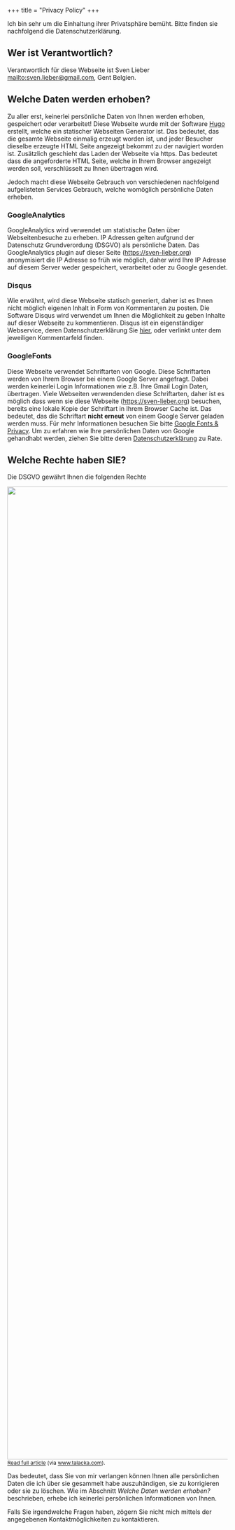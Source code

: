 +++
title = "Privacy Policy"
+++

Ich bin sehr um die Einhaltung ihrer Privatsphäre bemüht. Bitte finden sie nachfolgend die Datenschutzerklärung.

## Wer ist Verantwortlich?

Verantwortlich für diese Webseite ist Sven Lieber <mailto:sven.lieber@gmail.com>, Gent Belgien.

## Welche Daten werden erhoben?

Zu aller erst, keinerlei persönliche Daten von Ihnen werden erhoben, gespeichert oder verarbeitet!
Diese Webseite wurde mit der Software [Hugo](https://gohugo.io/) erstellt, welche ein statischer Webseiten Generator ist.
Das bedeutet, das die gesamte Webseite einmalig erzeugt worden ist,
und jeder Besucher dieselbe erzeugte HTML Seite angezeigt bekommt zu der navigiert worden ist.
Zusätzlich geschieht das Laden der Webseite via https.
Das bedeutet dass die angeforderte HTML Seite, welche in Ihrem Browser angezeigt werden soll, verschlüsselt zu Ihnen übertragen wird.

Jedoch macht diese Webseite Gebrauch von verschiedenen nachfolgend aufgelisteten Services Gebrauch, welche womöglich persönliche Daten erheben.

### GoogleAnalytics

GoogleAnalytics wird verwendet um statistische Daten über Webseitenbesuche zu erheben.
IP Adressen gelten aufgrund der Datenschutz Grundverordung (DSGVO) als persönliche Daten.
Das GoogleAnalytics plugin auf dieser Seite (https://sven-lieber.org) anonymisiert die IP Adresse so früh wie möglich,
daher wird Ihre IP Adresse auf diesem Server weder gespeichert, verarbeitet oder zu Google gesendet.

### Disqus

Wie erwähnt, wird diese Webseite statisch generiert, daher ist es Ihnen nicht möglich eigenen Inhalt in Form von Kommentaren zu posten.
Die Software Disqus wird verwendet um Ihnen die Möglichkeit zu geben Inhalte auf dieser Webseite zu kommentieren.
Disqus ist ein eigenständiger Webservice, deren Datenschutzerklärung Sie [hier](https://help.disqus.com/terms-and-policies/disqus-privacy-policy), oder verlinkt unter dem jeweiligen Kommentarfeld finden.

### GoogleFonts

Diese Webseite verwendet Schriftarten von Google.
Diese Schriftarten werden von Ihrem Browser bei einem Google Server angefragt.
Dabei werden keinerlei Login Informationen wie z.B. Ihre Gmail Login Daten, übertragen.
Viele Webseiten verwendenden diese Schriftarten,
daher ist es möglich dass wenn sie diese Webseite (https://sven-lieber.org) besuchen, bereits eine lokale Kopie der Schriftart
in Ihrem Browser Cache ist. Das bedeutet, das die Schriftart **nicht erneut** von einem Google Server geladen werden muss.
Für mehr Informationen besuchen Sie bitte [Google Fonts & Privacy](https://developers.google.com/fonts/faq#what_does_using_the_google_fonts_api_mean_for_the_privacy_of_my_users).
Um zu erfahren wie Ihre persönlichen Daten von Google gehandhabt werden, ziehen Sie bitte deren [Datenschutzerklärung](https://www.google.com/policies/privacy/) zu Rate.

## Welche Rechte haben SIE?

Die DSGVO gewährt Ihnen die folgenden Rechte

<a href="https://www.talacka.com/lawinfographic/rights-data-subjects-gdpr/" target="_blank"><img src="https://www.talacka.com/lawinfographic/wp-content/uploads/2017/11/rights-of-data-subjects-1-700x760.jpg" width="2048" height="2224"/></a><br/><span style="font-size: 12px;"><a href="https://www.talacka.com/lawinfographic/rights-data-subjects-gdpr/">Read full article</a> (via <a href="http://www.talacka.com/">www.talacka.com</a>).</span>

Das bedeutet, dass Sie von mir verlangen können Ihnen alle persönlichen Daten die ich über sie gesammelt habe auszuhändigen, sie zu korrigieren oder sie zu löschen.
Wie im Abschnitt _Welche Daten werden erhoben?_ beschrieben, erhebe ich keinerlei persönlichen Informationen von Ihnen.

Falls Sie irgendwelche Fragen haben, zögern Sie nicht mich mittels der angegebenen Kontaktmöglichkeiten zu kontaktieren.

